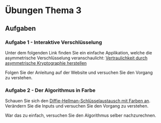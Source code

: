 # Übungen Thema 3

## Aufgaben

### Aufgabe 1 - Interaktive Verschlüsselung

Unter dem folgenden Link finden Sie ein einfache Applikation, welche die asymmetrische Verschlüsselung veranschaulicht: [Vertraulichkeit durch asymmetrische Kryptographie herstellen](https://informatik.schule.de/material/asym/Vertraulichkeit-durch-asymmetrische-Kryptographie-herstellen.html)

Folgen Sie der Anleitung auf der Website und versuchen Sie den Vorgang zu verstehen.

### Aufgabe 2 - Der Algorithmus in Farbe

Schauen Sie sich den [Diffie-Hellman-Schlüsselaustausch mit Farben an](https://www.inf-schule.de/kryptologie/modernechiffriersysteme/exkurs_diffie). Verändern Sie die Inputs und versuchen Sie den Vorgang zu verstehen.

War das zu einfach, versuchen Sie den Algorithmus selber nachzurechnen.
